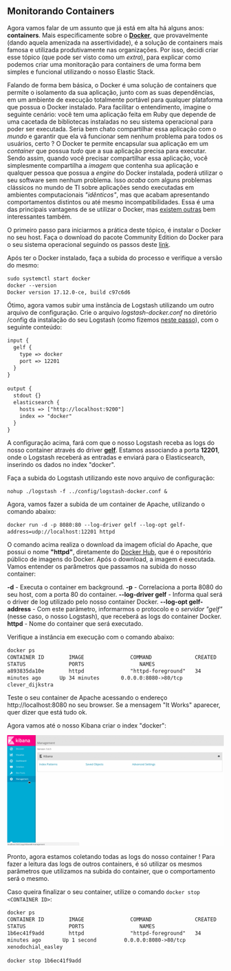## Monitorando Containers

Agora vamos falar de um assunto que já está em alta há alguns anos: __containers__. Mais especificamente sobre o __[Docker](https://www.docker.com/)__, que provavelmente (dando aquela amenizada na assertividade), é a solução de containers mais famosa e utilizada produtivamente nas organizações. Por isso, decidi criar esse tópico (que pode ser visto como um _extra_), para explicar como podemos criar uma monitoração para containers de uma forma bem simples e funcional utilizando o nosso Elastic Stack.

Falando de forma bem básica, o Docker é uma solução de containers que permite o isolamento da sua aplicação, junto com as suas dependências, em um ambiente de execução totalmente portável para qualquer plataforma que possua o Docker instalado. Para facilitar o entendimento, imagine o seguinte cenário: você tem uma aplicação feita em Ruby que depende de uma cacetada de bibliotecas instaladas no seu sistema operacional para poder ser executada. Seria bem chato compartilhar essa aplicação com o _mundo_ e garantir que ela vá funcionar sem nenhum problema para todos os usuários, certo ? O Docker te permite encapsular sua aplicação em um _container_ que possua _tudo_ que a sua aplicação precisa para executar. Sendo assim, quando você precisar compartilhar essa aplicação, você simplesmente compartilha a _imagem_ que contenha sua aplicação e qualquer pessoa que possua a _engine_ do Docker instalada, poderá utilizar o seu software sem nenhum problema. Isso _acaba_ com alguns problemas clássicos no mundo de TI sobre aplicações sendo executadas em ambientes computacionais _"idênticos"_, mas que acabam apresentando comportamentos distintos ou até mesmo incompatibilidades. Essa é uma das principais vantagens de se utilizar o Docker, mas [existem outras](https://www.docker.com/what-container) bem interessantes também.

O primeiro passo para iniciarmos a prática deste tópico, é instalar o Docker no seu host. Faça o download do pacote Community Edition do Docker para o seu sistema operacional seguindo os passos deste [link](https://www.docker.com/community-edition#/download).

Após ter o Docker instalado, faça a subida do processo e verifique a versão do mesmo:

```
sudo systemctl start docker
docker --version
Docker version 17.12.0-ce, build c97c6d6
```

Ótimo, agora vamos subir uma instância de Logstash utilizando um outro arquivo de configuração. Crie o arquivo _logstash-docker.conf_ no diretório /config da instalação do seu Logstash (como fizemos [neste passo](/pages/logstash.md)), com o seguinte conteúdo:

```
input {
  gelf {
    type => docker
    port => 12201
  }
}

output {
  stdout {}
  elasticsearch {
    hosts => ["http://localhost:9200"]
    index => "docker"
  }
}
```

A configuração acima, fará com que o nosso Logstash receba as logs do nosso container através do driver __[gelf](https://docs.docker.com/config/containers/logging/gelf/)__. Estamos associando a porta __12201__, onde o Logstash receberá as entradas e enviará para o Elasticsearch, inserindo os dados no index "docker".

Faça a subida do Logstash utilizando este novo arquivo de configuração:

```
nohup ./logstash -f ../config/logstash-docker.conf &
```

Agora, vamos fazer a subida de um container de Apache, utilizando o comando abaixo:

```
docker run -d -p 8080:80 --log-driver gelf --log-opt gelf-address=udp://localhost:12201 httpd
```

O comando acima realiza o download da imagem oficial do Apache, que possui o nome __"httpd"__, diretamente do [Docker Hub](https://hub.docker.com/), que é o repositório público de imagens do Docker. Após o download, a imagem é executada. Vamos entender os parâmetros que passamos na subida do nosso container:

__-d__ - Executa o container em background.
__-p__ - Correlaciona a porta 8080 do seu host, com a porta 80 do container.
__--log-driver gelf__ - Informa qual será o driver de log utilizado pelo nosso container Docker.
__--log-opt gelf-address__ - Com este parâmetro, informarmos o protocolo e o _servidor "gelf"_ (nesse caso, o nosso Logstash), que receberá as logs do container Docker.
__httpd__ - Nome do container que será executado.

Verifique a instância em execução com o comando abaixo:

```
docker ps
CONTAINER ID        IMAGE               COMMAND              CREATED             STATUS              PORTS                  NAMES
a893835da10e        httpd               "httpd-foreground"   34 minutes ago      Up 34 minutes       0.0.0.0:8080->80/tcp   clever_dijkstra
```

Teste o seu container de Apache acessando o endereço http://localhost:8080 no seu browser. Se a mensagem "It Works" aparecer, quer dizer que está tudo ok.

Agora vamos até o nosso Kibana criar o index "docker":

![](/gifs/docker.gif)

Pronto, agora estamos coletando todas as logs do nosso container ! Para fazer a leitura das logs de outros containers, é só utilizar os mesmos parâmetros que utilizamos na subida do container, que o comportamento será o mesmo.

Caso queira finalizar o seu container, utilize o comando `docker stop <CONTAINER ID>`:

```
docker ps
CONTAINER ID        IMAGE               COMMAND              CREATED             STATUS              PORTS                  NAMES
1b6ec41f9add        httpd               "httpd-foreground"   34 minutes ago       Up 1 second         0.0.0.0:8080->80/tcp   xenodochial_easley

docker stop 1b6ec41f9add
```
